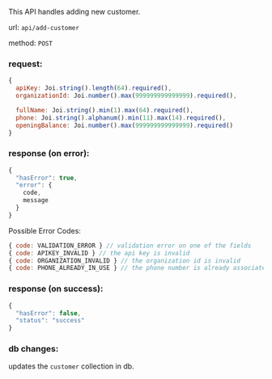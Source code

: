 This API handles adding new customer.

url: `api/add-customer`

method: `POST`

### request: 
```js
{
  apiKey: Joi.string().length(64).required(),
  organizationId: Joi.number().max(999999999999999).required(),

  fullName: Joi.string().min(1).max(64).required(),
  phone: Joi.string().alphanum().min(11).max(14).required(),
  openingBalance: Joi.number().max(999999999999999).required()
}
```

### response (on error):
```js
{
  "hasError": true,
  "error": {
    code,
    message
  }
}
```

Possible Error Codes:
```js
{ code: VALIDATION_ERROR } // validation error on one of the fields
{ code: APIKEY_INVALID } // the api key is invalid
{ code: ORGANIZATION_INVALID } // the organization id is invalid
{ code: PHONE_ALREADY_IN_USE } // the phone number is already associated with another customer
```

### response (on success):
```js
{
  "hasError": false,
  "status": "success"
}
```

### db changes:
updates the `customer` collection in db.